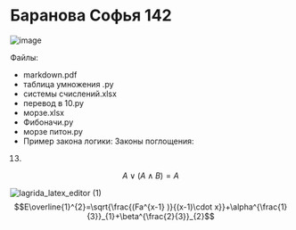 # Баранова Софья 142 

![image](https://user-images.githubusercontent.com/114420047/192935547-683ec55a-1b99-4a90-bf98-0cea3c6d3723.png)

 Файлы:
 - markdown.pdf 
- таблица умножения .py
- сиcтемы счислений.xlsx
- перевод в 10.py
- морзе.xlsx
- Фибоначи.py
- морзе питон.py
- Пример закона логики:
Законы поглощения:
13.
$$A \vee (A \wedge B)=A $$

![lagrida_latex_editor (1)](https://user-images.githubusercontent.com/114420047/198193009-afd8621c-f48c-4e20-9074-be47f9003f89.png)
$$E\overline{1}^{2}=\sqrt{\frac{(Fa^{x-1} )}{(x-1)\cdot x}}+\alpha^{\frac{1}{3}}_{1}+\beta^{\frac{2}{3}}_{2}$$
 
